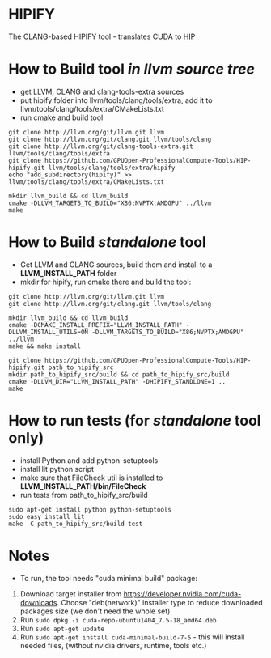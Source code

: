 # HIPIFY
The CLANG-based HIPIFY tool - translates CUDA to [HIP](https://github.com/GPUOpen-ProfessionalCompute-Tools/HIP/blob/master/README.md)

# How to Build tool *in llvm source tree*
- get LLVM, CLANG and clang-tools-extra sources
- put hipify folder into llvm/tools/clang/tools/extra, add it to llvm/tools/clang/tools/extra/CMakeLists.txt
- run cmake and build tool
```
git clone http://llvm.org/git/llvm.git llvm
git clone http://llvm.org/git/clang.git llvm/tools/clang
git clone http://llvm.org/git/clang-tools-extra.git llvm/tools/clang/tools/extra
git clone https://github.com/GPUOpen-ProfessionalCompute-Tools/HIP-hipify.git llvm/tools/clang/tools/extra/hipify
echo "add_subdirectory(hipify)" >> llvm/tools/clang/tools/extra/CMakeLists.txt

mkdir llvm_build && cd llvm_build
cmake -DLLVM_TARGETS_TO_BUILD="X86;NVPTX;AMDGPU" ../llvm
make
```

# How to Build *standalone* tool
- Get LLVM and CLANG sources, build them and install to a **LLVM_INSTALL_PATH** folder
- mkdir for hipify, run cmake there and build the tool:
```
git clone http://llvm.org/git/llvm.git llvm
git clone http://llvm.org/git/clang.git llvm/tools/clang

mkdir llvm_build && cd llvm_build
cmake -DCMAKE_INSTALL_PREFIX="LLVM_INSTALL_PATH" -DLLVM_INSTALL_UTILS=ON -DLLVM_TARGETS_TO_BUILD="X86;NVPTX;AMDGPU" ../llvm
make && make install

git clone https://github.com/GPUOpen-ProfessionalCompute-Tools/HIP-hipify.git path_to_hipify_src
mkdir path_to_hipify_src/build && cd path_to_hipify_src/build
cmake -DLLVM_DIR="LLVM_INSTALL_PATH" -DHIPIFY_STANDLONE=1 ..
make
```

# How to run tests (for *standalone* tool only)
- install Python and add python-setuptools
- install lit python script
- make sure that FileCheck util is installed to **LLVM_INSTALL_PATH/bin/FileCheck**
- run tests from path_to_hipify_src/build
```
sudo apt-get install python python-setuptools
sudo easy_install lit
make -C path_to_hipify_src/build test
```

# Notes
- To run, the tool needs "cuda minimal build" package:
 1. Download target installer from https://developer.nvidia.com/cuda-downloads. Choose "deb(network)" installer type to reduce downloaded packages size (we don't need the whole set)
 2. Run `sudo dpkg -i cuda-repo-ubuntu1404_7.5-18_amd64.deb`
 3. Run `sudo apt-get update`
 4. Run `sudo apt-get install cuda-minimal-build-7-5` - this will install needed files, (without nvidia drivers, runtime, tools etc.)
